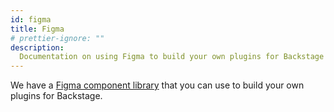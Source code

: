 ```yaml
---
id: figma
title: Figma
# prettier-ignore: ""
description:
  Documentation on using Figma to build your own plugins for Backstage
---
```


We have a [Figma component library](https://www.figma.com/@backstage) that you
can use to build your own plugins for Backstage.
